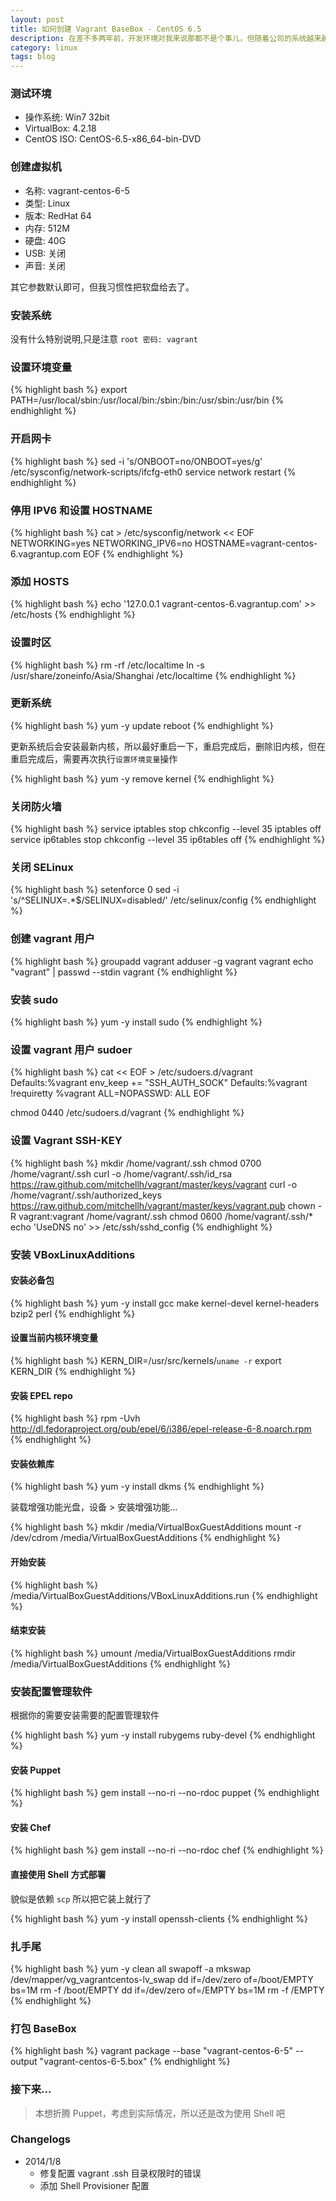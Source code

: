 ```yaml
---
layout: post
title: 如何创建 Vagrant BaseBox - CentOS 6.5
description: 在差不多两年前，开发环境对我来说那都不是个事儿，但随着公司的系统越来越复杂，引入的技术越来越多，配置一个在本机运行的开发环境就变得越来越难，直至去年中旬，公司引入了 FastDFS后，彻底粉碎了团队所有人的本机开发环境。就在去年底，我了解到了 Vagrant，于是就和公司的运维小伙伴儿讨论是否可以用这货来做我们的开发环境，主要就是解决配置麻烦且可以运维驱动环境变化的需求。
category: linux
tags: blog
---
```


### 测试环境

- 操作系统: Win7 32bit
- VirtualBox: 4.2.18
- CentOS ISO: CentOS-6.5-x86_64-bin-DVD


### 创建虚拟机

- 名称: vagrant-centos-6-5
- 类型: Linux
- 版本: RedHat 64
- 内存: 512M
- 硬盘: 40G
- USB: 关闭
- 声音: 关闭

其它参数默认即可，但我习惯性把软盘给去了。


### 安装系统

没有什么特别说明,只是注意 `root 密码: vagrant`


### 设置环境变量

{% highlight bash %}
export PATH=/usr/local/sbin:/usr/local/bin:/sbin:/bin:/usr/sbin:/usr/bin
{% endhighlight %}


### 开启网卡

{% highlight bash %}
sed -i 's/ONBOOT=no/ONBOOT=yes/g' /etc/sysconfig/network-scripts/ifcfg-eth0
service network restart
{% endhighlight %}

### 停用 IPV6 和设置 HOSTNAME

{% highlight bash %}
cat > /etc/sysconfig/network << EOF
NETWORKING=yes
NETWORKING_IPV6=no
HOSTNAME=vagrant-centos-6.vagrantup.com
EOF
{% endhighlight %}

### 添加 HOSTS

{% highlight bash %}
echo '127.0.0.1   vagrant-centos-6.vagrantup.com' >> /etc/hosts
{% endhighlight %}

### 设置时区

{% highlight bash %}
rm -rf /etc/localtime
ln -s /usr/share/zoneinfo/Asia/Shanghai /etc/localtime
{% endhighlight %}

### 更新系统

{% highlight bash %}
yum -y update
reboot
{% endhighlight %}

更新系统后会安装最新内核，所以最好重启一下，重启完成后，删除旧内核，但在重启完成后，需要再次执行`设置环境变量`操作

{% highlight bash %}
yum -y remove kernel
{% endhighlight %}

### 关闭防火墙

{% highlight bash %}
service iptables stop
chkconfig --level 35 iptables off
service ip6tables stop
chkconfig --level 35 ip6tables off
{% endhighlight %}

### 关闭 SELinux

{% highlight bash %}
setenforce 0
sed -i 's/^SELINUX=.*$/SELINUX=disabled/' /etc/selinux/config
{% endhighlight %}

### 创建 vagrant 用户

{% highlight bash %}
groupadd vagrant
adduser -g vagrant vagrant
echo "vagrant" | passwd --stdin vagrant
{% endhighlight %}

### 安装 sudo

{% highlight bash %}
yum -y install sudo
{% endhighlight %}

### 设置 vagrant 用户 sudoer

{% highlight bash %}
cat << EOF > /etc/sudoers.d/vagrant
Defaults:%vagrant env_keep += "SSH_AUTH_SOCK"
Defaults:%vagrant !requiretty
%vagrant ALL=NOPASSWD: ALL
EOF

chmod 0440 /etc/sudoers.d/vagrant
{% endhighlight %}

### 设置 Vagrant SSH-KEY

{% highlight bash %}
mkdir /home/vagrant/.ssh
chmod 0700 /home/vagrant/.ssh
curl -o /home/vagrant/.ssh/id_rsa https://raw.github.com/mitchellh/vagrant/master/keys/vagrant
curl -o /home/vagrant/.ssh/authorized_keys https://raw.github.com/mitchellh/vagrant/master/keys/vagrant.pub
chown -R vagrant:vagrant /home/vagrant/.ssh
chmod 0600 /home/vagrant/.ssh/*
echo 'UseDNS no' >> /etc/ssh/sshd_config
{% endhighlight %}

### 安装 VBoxLinuxAdditions

#### 安装必备包

{% highlight bash %}
yum -y install gcc make kernel-devel kernel-headers bzip2 perl
{% endhighlight %}

#### 设置当前内核环境变量

{% highlight bash %}
KERN_DIR=/usr/src/kernels/`uname -r`
export KERN_DIR
{% endhighlight %}

#### 安装 EPEL repo

{% highlight bash %}
rpm -Uvh http://dl.fedoraproject.org/pub/epel/6/i386/epel-release-6-8.noarch.rpm
{% endhighlight %}

#### 安装依赖库

{% highlight bash %}
yum -y install dkms
{% endhighlight %}

装载增强功能光盘，设备 > 安装增强功能...

{% highlight bash %}
mkdir /media/VirtualBoxGuestAdditions
mount -r /dev/cdrom /media/VirtualBoxGuestAdditions
{% endhighlight %}

#### 开始安装

{% highlight bash %}
/media/VirtualBoxGuestAdditions/VBoxLinuxAdditions.run
{% endhighlight %}

#### 结束安装

{% highlight bash %}
umount /media/VirtualBoxGuestAdditions
rmdir /media/VirtualBoxGuestAdditions
{% endhighlight %}

### 安装配置管理软件

根据你的需要安装需要的配置管理软件

{% highlight bash %}
yum -y install rubygems ruby-devel
{% endhighlight %}

#### 安装 Puppet

{% highlight bash %}
gem install --no-ri --no-rdoc puppet
{% endhighlight %}

#### 安装 Chef

{% highlight bash %}
gem install --no-ri --no-rdoc chef
{% endhighlight %}

#### 直接使用 Shell 方式部署

貌似是依赖 `scp` 所以把它装上就行了

{% highlight bash %}
yum -y install openssh-clients
{% endhighlight %}

### 扎手尾

{% highlight bash %}
yum -y clean all
swapoff -a
mkswap /dev/mapper/vg_vagrantcentos-lv_swap
dd if=/dev/zero of=/boot/EMPTY bs=1M
rm -f /boot/EMPTY
dd if=/dev/zero of=/EMPTY bs=1M
rm -f /EMPTY
{% endhighlight %}

### 打包 BaseBox

{% highlight bash %}
vagrant package --base "vagrant-centos-6-5" --output "vagrant-centos-6-5.box"
{% endhighlight %}

### 接下来...

> 本想折腾 Puppet，考虑到实际情况，所以还是改为使用 Shell 吧

### Changelogs

- 2014/1/8
    - 修复配置 vagrant .ssh 目录权限时的错误
    - 添加 Shell Provisioner 配置
